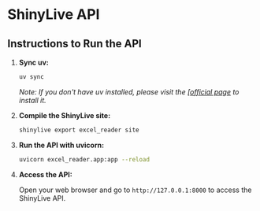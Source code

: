 # ShinyLive API

## Instructions to Run the API

1. **Sync uv:**

   ```sh
   uv sync
   ```

   *Note: If you don't have uv installed, please visit the [[official page](https://docs.astral.sh/uv/getting-started/installation/) to install it.*

2. **Compile the ShinyLive site:**

   ```sh
   shinylive export excel_reader site
   ```

3. **Run the API with uvicorn:**

   ```sh
   uvicorn excel_reader.app:app --reload
   ```

4. **Access the API:**

   Open your web browser and go to `http://127.0.0.1:8000` to access the ShinyLive API.
